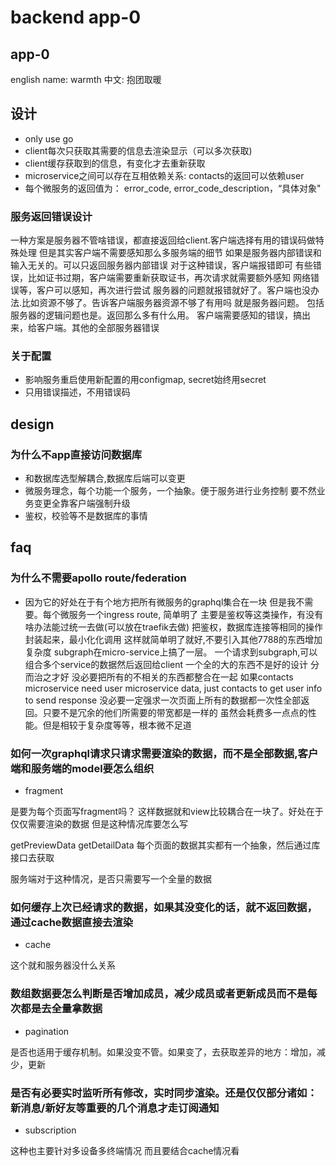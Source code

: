 
# backend app-0

## app-0

english name: warmth
中文: 抱团取暖

## 设计

* only use go
* client每次只获取其需要的信息去渲染显示（可以多次获取)
* client缓存获取到的信息，有变化才去重新获取
* microservice之间可以存在互相依赖关系: contacts的返回可以依赖user
* 每个微服务的返回值为： error_code, error_code_description，“具体对象"

### 服务返回错误设计

一种方案是服务器不管啥错误，都直接返回给client.客户端选择有用的错误码做特殊处理
但是其实客户端不需要感知那么多服务端的细节
如果是服务器内部错误和输入无关的。可以只返回服务器内部错误
对于这种错误，客户端报错即可
有些错误，比如证书过期，客户端需要重新获取证书，再次请求就需要额外感知
网络错误等，客户可以感知，再次进行尝试
服务器的问题就报错就好了。客户端也没办法.比如资源不够了。告诉客户端服务器资源不够了有用吗
就是服务器问题。
包括服务器的逻辑问题也是。返回那么多有什么用。
客户端需要感知的错误，搞出来，给客户端。其他的全部服务器错误

### 关于配置

* 影响服务重启使用新配置的用configmap, secret始终用secret
* 只用错误描述，不用错误码

## design

### 为什么不app直接访问数据库

* 和数据库选型解耦合,数据库后端可以变更
* 微服务理念，每个功能一个服务，一个抽象。便于服务进行业务控制
  要不然业务变更全靠客户端强制升级
* 鉴权，校验等不是数据库的事情

## faq

### 为什么不需要apollo route/federation

* 因为它的好处在于有个地方把所有微服务的graphql集合在一块
  但是我不需要。每个微服务一个ingress route, 简单明了
  主要是鉴权等这类操作，有没有啥办法能过统一去做(可以放在traefik去做)
  把鉴权，数据库连接等相同的操作封装起来，最小化化调用
	这样就简单明了就好,不要引入其他7788的东西增加复杂度
  subgraph在micro-service上搞了一层。
  一个请求到subgraph,可以组合多个service的数据然后返回给client
  一个全的大的东西不是好的设计
  分而治之才好
  没必要把所有的不相关的东西都整合在一起
  如果contacts microservice need user microservice data, just contacts to get user info to 
  send response
  没必要一定强求一次页面上所有的数据都一次性全部返回。只要不是冗余的他们所需要的带宽都是一样的
  虽然会耗费多一点点的性能。但是相较于复杂度等等，根本微不足道
			
### 如何一次graphql请求只请求需要渲染的数据，而不是全部数据,客户端和服务端的model要怎么组织

* fragment

是要为每个页面写fragment吗？
这样数据就和view比较耦合在一块了。好处在于仅仅需要渲染的数据
但是这种情况库要怎么写

getPreviewData
getDetailData
每个页面的数据其实都有一个抽象，然后通过库接口去获取

服务端对于这种情况，是否只需要写一个全量的数据

### 如何缓存上次已经请求的数据，如果其没变化的话，就不返回数据，通过cache数据直接去渲染

* cache 

这个就和服务器没什么关系

### 数组数据要怎么判断是否增加成员，减少成员或者更新成员而不是每次都是去全量拿数据

* pagination

是否也适用于缓存机制。如果没变不管。如果变了，去获取差异的地方：增加，减少，更新

### 是否有必要实时监听所有修改，实时同步渲染。还是仅仅部分诸如：新消息/新好友等重要的几个消息才走订阅通知

* subscription

这种也主要针对多设备多终端情况
而且要结合cache情况看